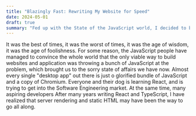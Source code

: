 ```yaml
---
title: "Blazingly Fast: Rewriting My Website for Speed"
date: 2024-05-01
draft: true
summary: "Fed up with the State of the JavaScript world, I decided to build a website without all the bloat. In this post, I explain how I made my website blazingly fast, and how you can do it, too."
---
```


It was the best of times, it was the worst of times, it was the age of wisdom, it was the age of foolishness.
For some reason, the JavaScript people have managed to convince the whole world that the only viable way to build websites and application was throwing a bunch of JavaScript at the problem, which brought us to the sorry state of affairs we have now.
Almost every single "desktop app" out there is just o glorified bundle of JavaScript and a copy of Chromium.
Everyone and their dog is learning React, and is trying to get into the Software Engineering market.
At the same time, many aspiring developers 
After many years writing React and TypeScript, I have realized that server rendering and static HTML may have been the way to go all along.
